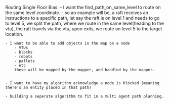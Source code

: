 Routing Single Floor Bias:
    - I want the find_path_on_same_level to route on the same level coordinate.
        - so an example will be, a raft receives an instructions to a specific path, let say the raft is on 
          level 1 and needs to go to level 5, we split the path, where we route in the same level(heading to the vtu),
          the raft travels via the vtu, upon exits, we route on level 5 to the target location.

    - I want to be able to add objects in the map on a node
        - VTUs
        - blocks 
        - robots
        - pallets
        - etc
        these will be mapped by the mapper, and handled by the mapper.


    - I want to have my algorithm acknowledge a node is blocked (meaning there's an entity placed in that path)

    - building a seperate algorithm to fit in a multi agent path planning.
